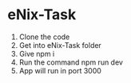 # eNix-Task
1.  Clone the code
2.  Get into eNix-Task folder
3.  Give npm i
4.  Run the command npm run dev
5.  App will run in port 3000 